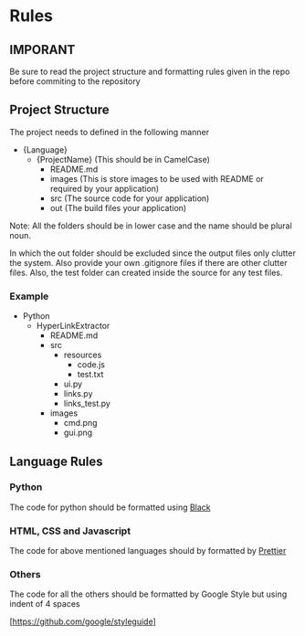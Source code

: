 # Rules

## IMPORANT

Be sure to read the project structure and formatting rules given in the repo before commiting to the repository

## Project Structure

The project needs to defined in the following manner

- {Language}
  - {ProjectName} (This should be in CamelCase)
    - README.md
    - images (This is store images to be used with README or required by your application)
    - src (The source code for your application)
    - out (The build files your application)

Note: All the folders should be in lower case and the name should be plural noun.

In which the out folder should be excluded since the output files only clutter the system. Also provide your own .gitignore files if there are other clutter files. Also, the test folder can created inside the source for any test files.

### Example

- Python
  - HyperLinkExtractor
    - README.md
    - src
      - resources
        - code.js
        - test.txt
      - ui.py
      - links.py
      - links_test.py
    - images
      - cmd.png
      - gui.png

## Language Rules

### Python

The code for python should be formatted using [Black](https://black.readthedocs.io/en/stable/)

### HTML, CSS and Javascript

The code for above mentioned languages should by formatted by [Prettier](https://prettier.io/)

### Others

The code for all the others should be formatted by Google Style but using indent of 4 spaces

[https://github.com/google/styleguide]